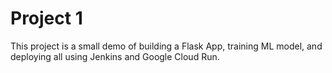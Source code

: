# Project 1
This project is a small demo of building a Flask App, training ML model, 
and deploying all using Jenkins and Google Cloud Run.